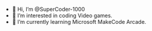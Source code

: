 - 👋 Hi, I’m @SuperCoder-1000
- 👀 I’m interested in coding Video games.
- 🌱 I’m currently learning Microsoft MakeCode Arcade.

<!---
SuperCoder-1000/SuperCoder-1000 is a ✨ special ✨ repository because its `README.md` (this file) appears on your GitHub profile.
You can click the Preview link to take a look at your changes.
--->
